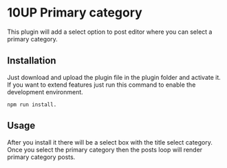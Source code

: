 # 10UP Primary category

This plugin will add a select option to post editor where you can select a primary category.

## Installation

Just download and upload the plugin file in the plugin folder and activate it.
If you want to extend features just run this command to enable the development environment.

```
npm run install.
```

## Usage

After you install it there will be a select box with the title select category. Once you select the primary category then the posts loop will render primary category posts.
